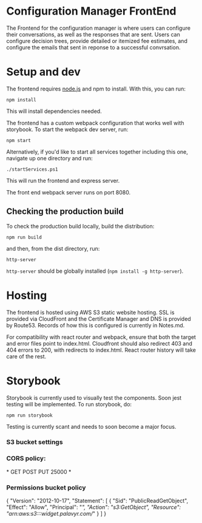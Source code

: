 # Configuration Manager FrontEnd

The Frontend for the configuration manager is where users can configure their conversations, as well as the responses that are sent. Users can configure decision trees, provide detailed or itemized fee estimates, and configure the emails that sent in reponse to a successful convrsation.

# Setup and dev

The frontend requires [node.js](https://nodejs.org/en/) and npm to install. With this, you can run:

    npm install

This will install dependencies needed. 

The frontend has a custom webpack configuration that works well with storybook. To start the webpack dev server, run:

    npm start

Alternatively, if you'd like to start all services together including this one, navigate up one directory and run:

    ./startServices.ps1

This will run the frontend and express server.

The front end webpack server runs on port 8080.


## Checking the production build

To check the production build locally, build the distribution:

    npm run build

and then, from the dist directory, run:

    http-server

`http-server` should be globally installed (`npm install -g http-server`).

# Hosting

The frontend is hosted using AWS S3 static website hosting. SSL is provided via CloudFront and the Certificate Manager and DNS is provided by Route53. Records of how this is configured is currently in Notes.md.

For compatibility with react router and webpack, ensure that both the target and error files point to index.html. Cloudfront should also redirect 403 and 404 errors to 200, with redirects to index.html. React router history will take care of the rest.

# Storybook

Storybook is currently used to visually test the components. Soon jest testing will be implemented. To run storybook, do:

    npm run storybook

Testing is currently scant and needs to soon become a major focus.


### S3 bucket settings

### CORS policy:

<?xml version="1.0" encoding="UTF-8"?>
<CORSConfiguration xmlns="http://s3.amazonaws.com/doc/2006-03-01/">
<CORSRule>
    <AllowedOrigin>*</AllowedOrigin>
    <AllowedMethod>GET</AllowedMethod>
    <AllowedMethod>POST</AllowedMethod>
    <AllowedMethod>PUT</AllowedMethod>
    <MaxAgeSeconds>25000</MaxAgeSeconds>
    <AllowedHeader>*</AllowedHeader>
</CORSRule>
</CORSConfiguration>



### Permissions bucket policy

{
    "Version": "2012-10-17",
    "Statement": [
        {
            "Sid": "PublicReadGetObject",
            "Effect": "Allow",
            "Principal": "*",
            "Action": "s3:GetObject",
            "Resource": "arn:aws:s3:::widget.palavyr.com/*"
        }
    ]
}

